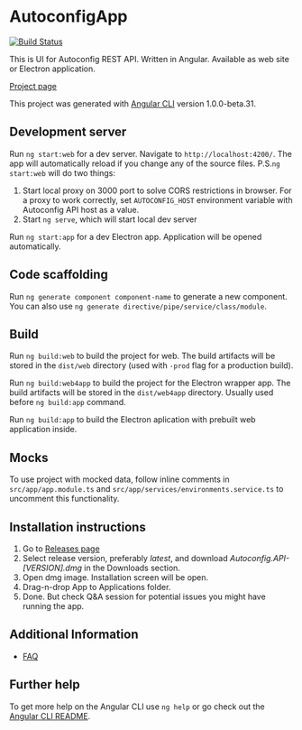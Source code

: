 # AutoconfigApp

[![Build Status](https://travis-ci.org/bponomarenko/autoconfig-app.svg?branch=master)](https://travis-ci.org/bponomarenko/autoconfig-app)

This is UI for Autoconfig REST API. Written in Angular. Available as web site or Electron application.

[Project page](https://bponomarenko.github.io/autoconfig-app/)

This project was generated with [Angular CLI](https://github.com/angular/angular-cli) version 1.0.0-beta.31.

## Development server

Run `ng start:web` for a dev server. Navigate to `http://localhost:4200/`. The app will automatically reload if you change any of the source files.
P.S.`ng start:web` will do two things:

1. Start local proxy on 3000 port to solve CORS restrictions in browser. For a proxy to work correctly, set `AUTOCONFIG_HOST` environment variable with Autoconfig API host as a value.
2. Start `ng serve`, which will start local dev server

Run `ng start:app` for a dev Electron app. Application will be opened automatically.

## Code scaffolding

Run `ng generate component component-name` to generate a new component. You can also use `ng generate directive/pipe/service/class/module`.

## Build

Run `ng build:web` to build the project for web. The build artifacts will be stored in the `dist/web` directory (used with `-prod` flag for a production build).

Run `ng build:web4app` to build the project for the Electron wrapper app. The build artifacts will be stored in the `dist/web4app` directory. Usually used before `ng build:app` command.

Run `ng build:app` to build the Electron aplication with prebuilt web application inside.

## Mocks

To use project with mocked data, follow inline comments in `src/app/app.module.ts` and `src/app/services/environments.service.ts` to uncomment this functionality.

## Installation instructions

1. Go to [Releases page](https://github.com/bponomarenko/autoconfig-app/releases)
2. Select release version, preferably _latest_, and download _Autoconfig.API-[VERSION].dmg_ in the Downloads section.
3. Open dmg image. Installation screen will be open.
4. Drag-n-drop App to Applications folder.
5. Done. But check Q&A session for potential issues you might have running the app.

## Additional Information

* [FAQ](docs/FAQ.md)

## Further help

To get more help on the Angular CLI use `ng help` or go check out the [Angular CLI README](https://github.com/angular/angular-cli/blob/master/README.md).

